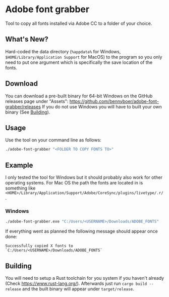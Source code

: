 # Adobe font grabber

Tool to copy all fonts installed via Adobe CC to a folder of your choice.

## What's New?

Hard-coded the data directory (`%appdata%` for Windows, `$HOME/Library/Application Support` for MacOS) to the program so you only need to put one argument which is specifically the save location of the fonts.

## Download

You can download a pre-built binary for 64-bit Windows on the GitHub releases page under "Assets": https://github.com/bennyboer/adobe-font-grabber/releases
If you do not use Windows you will have to built your own binary (See [Building](#building)).

## Usage

Use the tool on your command line as follows:

```sh
./adobe-font-grabber "<FOLDER TO COPY FONTS TO>"
```

## Example

I only tested the tool for Windows but it should probably also work for other operating systems. For Mac OS the path the
fonts are located in is something like `<HOME>/Library/Application/Support/Adobe/CoreSync/plugins/livetype/.r/`.

### Windows

```sh
./adobe-font-grabber.exe "C:/Users/<USERNAME>/Downloads/ADOBE_FONTS"
```

If everything went as planned the following message should appear once done:

```
Successfully copied X fonts to `C:/Users/<USERNAME>/Downloads/ADOBE_FONTS`
```

## Building

You will need to setup a Rust toolchain for you system if you haven't already (Check https://www.rust-lang.org/).
Afterwards just run `cargo build --release` and the built binary will appear under `target/release`.
